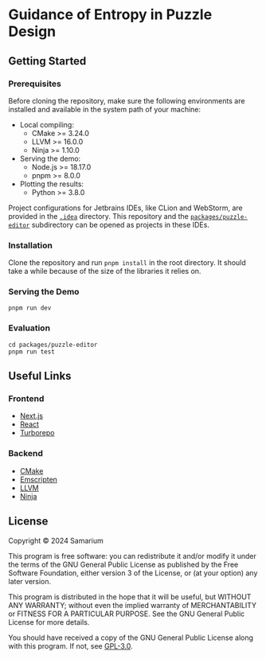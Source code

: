 # Guidance of Entropy in Puzzle Design

## Getting Started

### Prerequisites

Before cloning the repository, make sure the following environments are
installed and available in the system path of your machine:

- Local compiling:
  - CMake >= 3.24.0
  - LLVM >= 16.0.0
  - Ninja >= 1.10.0
- Serving the demo:
  - Node.js >= 18.17.0
  - pnpm >= 8.0.0
- Plotting the results:
  - Python >= 3.8.0

Project configurations for Jetbrains IDEs, like CLion and WebStorm,
are provided in the [`.idea`](/.idea) directory.
This repository and the [`packages/puzzle-editor`](/packages/puzzle-editor) subdirectory
can be opened as projects in these IDEs.

### Installation

Clone the repository and run `pnpm install` in the root directory.
It should take a while because of the size of the libraries it relies on.

### Serving the Demo

```shell
pnpm run dev
```

### Evaluation

```shell
cd packages/puzzle-editor
pnpm run test
```

## Useful Links

### Frontend

- [Next.js](https://nextjs.org)
- [React](https://react.dev/)
- [Turborepo](https://turbo.build/repo)

### Backend

- [CMake](https://cmake.org)
- [Emscripten](https://emscripten.org)
- [LLVM](https://llvm.org)
- [Ninja](https://ninja-build.org)

## License

Copyright ©️ 2024 Samarium

This program is free software: you can redistribute it and/or modify it under 
the terms of the GNU General Public License as published by the Free Software Foundation, 
either version 3 of the License, or (at your option) any later version.

This program is distributed in the hope that it will be useful, but WITHOUT ANY WARRANTY; 
without even the implied warranty of MERCHANTABILITY or FITNESS FOR A PARTICULAR PURPOSE. 
See the GNU General Public License for more details.

You should have received a copy of the GNU General Public License along with this program.
If not, see [GPL-3.0](https://www.gnu.org/licenses/gpl-3.0.txt).
